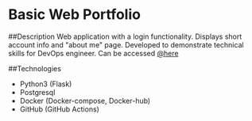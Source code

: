 # Basic Web Portfolio

##Description
Web application with a login functionality. Displays short account info and "about me" page. 
Developed to demonstrate technical skills for DevOps engineer.
Can be accessed [@here](https://vn.dev-space.co)

##Technologies
- Python3 (Flask)
- Postgresql 
- Docker (Docker-compose, Docker-hub)
- GitHub (GitHub Actions)
